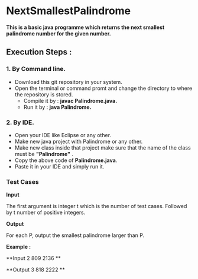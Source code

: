 # NextSmallestPalindrome

**This is a basic java programme which returns the next smallest palindrome number for the given number.**

## Execution Steps :

### 1. By Command line.
 
  - Download this git repository in your system.
  - Open the terminal or command promt and change the directory to where the repository is stored.
    - Compile it by : **javac Palindrome.java.**
    - Run it by : **java Palindrome.**
    
### 2. By IDE.
  
  - Open your IDE like Eclipse or any other.
  - Make new java project with Palindrome or any other.
  - Make new class inside that project make sure that the name of the class must be **"Palindrome"** .
  - Copy the above code of **Palindrome.java**.
  - Paste it in your IDE and simply run it.
  
### Test Cases

**Input** 

  The first argument is integer t which is the number of test cases. Followed by t number of positive integers. 

**Output** 
  
   For each P, output the smallest palindrome larger than P. 

**Example :** 
  
  **Input 
    2 
    809 
    2136 **
  
  **Output 
    3
    818 
    2222 **
